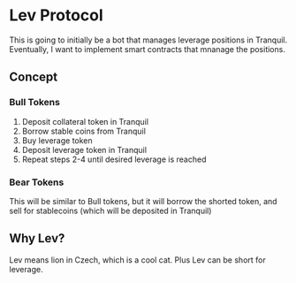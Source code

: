 # Lev Protocol 

This is going to initially be a bot that manages leverage positions in Tranquil.
Eventually, I want to implement smart contracts that mnanage the positions.

## Concept

### Bull Tokens

1. Deposit collateral token in Tranquil
2. Borrow stable coins from Tranquil
3. Buy leverage token
3. Deposit leverage token in Tranquil
4. Repeat steps 2-4 until desired leverage is reached

### Bear Tokens

This will be similar to Bull tokens, but it will borrow the
shorted token, and sell for stablecoins (which will be 
deposited in Tranquil)

## Why Lev?

Lev means lion in Czech, which is a cool cat. Plus Lev can be short
for leverage. 
